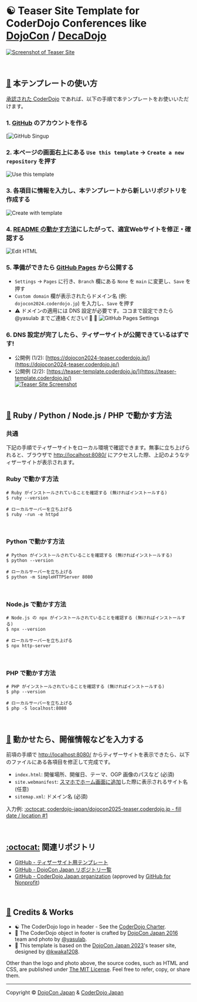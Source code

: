 # :yin_yang: Teaser Site Template for CoderDojo Conferences like [DojoCon](https://dojocon.coderdojo.jp/) / [DecaDojo](https://decadojo.coderdojo.jp/)

[![Screenshot of Teaser Site](https://github.com/coderdojo-japan/teaser-template.coderdojo.jp/blob/main/img/readme-cover.gif?raw=true)](https://teaser-template.coderdojo.jp/)

<br>

<div id='howto'></div>

## [:beginner:](#howto) 本テンプレートの使い方

[承認された CoderDojo](https://coderdojo.jp/#dojos) であれば、以下の手順で本テンプレートをお使いいただけます。

### 1. [GitHub](https://github.co.jp/) のアカウントを作る
[![GitHub Singup](https://github.com/coderdojo-japan/teaser-template.coderdojo.jp/blob/main/img/readme-github.png?raw=true)

### 2. 本ページの画面右上にある `Use this template` -> `Create a new repository` を押す
![Use this template](https://github.com/coderdojo-japan/teaser-template.coderdojo.jp/blob/main/img/readme-template.png?raw=true)

### 3. 各項目に情報を入力し、本テンプレートから新しいリポジトリを作成する
![Create with template](https://github.com/coderdojo-japan/teaser-template.coderdojo.jp/blob/main/img/readme-create.png?raw=true)

### 4. [README の動かす方法](#setup)にしたがって、適宜Webサイトを修正・確認する
![Edit HTML](https://github.com/coderdojo-japan/teaser-template.coderdojo.jp/blob/main/img/readme-edit.png?raw=true)

### 5. 準備ができたら [GitHub Pages](https://www.google.com/search?q=GitHub+Pages) から公開する
- `Settings` -> `Pages` に行き、`Branch` 欄にある `None` を `main` に変更し、`Save` を押す
- `Custom domain` 欄が表示されたらドメイン名 (例: `dojocon2024.coderdojo.jp`) を入力し、`Save` を押す
- :warning: ドメインの適用には DNS 設定が必要です。ココまで設定できたら @yasulab までご連絡ください! :email: :dash:
   ![GitHub Pages Settings](https://github.com/coderdojo-japan/teaser-template.coderdojo.jp/blob/main/img/readme-domain.png?raw=true)

### 6. DNS 設定が完了したら、ティザーサイトが公開できているはずです!
- 公開例 (1/2): [https://dojocon2024-teaser.coderdojo.jp/](https://dojocon2024-teaser.coderdojo.jp/)
- 公開例 (2/2): [https://teaser-template.coderdojo.jp/](https://teaser-template.coderdojo.jp/)  
  [![Teaser Site Screenshot](https://github.com/coderdojo-japan/teaser-template.coderdojo.jp/blob/main/img/readme-cover.gif?raw=true)](https://teaser-template.coderdojo.jp/)


<div id='setup'></div>

<br>

## [:wrench:](#setup) Ruby / Python / Node.js / PHP で動かす方法

### 共通

下記の手順でティザーサイトをローカル環境で確認できます。無事に立ち上げられると、ブラウザで [http://localhost:8080/](http://localhost:8080/) にアクセスした際、上記のようなティザーサイトが表示されます。

### Ruby で動かす方法

```shell
# Ruby がインストールされていることを確認する (無ければインストールする)
$ ruby --version

# ローカルサーバーを立ち上げる
$ ruby -run -e httpd
```

<br>


### Python で動かす方法

```shell
# Python がインストールされていることを確認する (無ければインストールする)
$ python --version

# ローカルサーバーを立ち上げる
$ python -m SimpleHTTPServer 8080
```

<br>


### Node.js で動かす方法

```shell
# Node.js の npx がインストールされていることを確認する (無ければインストールする)
$ npx --version

# ローカルサーバーを立ち上げる
$ npx http-server
```

<br>

### PHP で動かす方法

```shell
# PHP がインストールされていることを確認する (無ければインストールする)
$ php --version

# ローカルサーバーを立ち上げる
$ php -S localhost:8080
```


<div id='customize'></div>

<br>

## [:memo:](#customize) 動かせたら、開催情報などを入力する

前項の手順で [http://localhost:8080/](http://localhost:8080/) からティザーサイトを表示できたら、以下のファイルにある各項目を修正して完成です。

- `index.html`: 開催場所、開催日、テーマ、OGP 画像のパスなど (必須)
- `site.webmanifest`: [スマホでホーム画面に追加](https://www.google.com/search?q=スマホ+ホーム画面+追加)した際に表示されるサイト名 (任意)
- `sitemap.xml`: ドメイン名 (必須)

入力例: [:octocat: coderdojo-japan/dojocon2025-teaser.coderdojo.jp - fill date / location #1](https://github.com/coderdojo-japan/dojocon2025-teaser.coderdojo.jp/pull/1/files)



<div id='references'></div>

<br>

## [:octocat:](#references) 関連リポジトリ

- [GitHub - ティザーサイト用テンプレート](https://github.com/coderdojo-japan/teaser-template.coderdojo.jp)
- [GitHub - DojoCon Japan リポジトリ一覧](https://github.com/search?q=org%3Acoderdojo-japan%20dojocon&type=repositories)
- [GitHub - CoderDojo Japan organization](https://github.com/coderdojo-japan) (approved by [GitHub for Nonprofit](https://news.coderdojo.jp/2019/08/29/github-for-nonprofit/))

<br>

<div id='license'></div>

## [:handshake:](#license) Credits & Works

- :yin_yang: The CoderDojo logo in header - See the [CoderDojo Charter](https://coderdojo.jp/charter).
- :camera_flash: The CoderDojo object in footer is crafted by [DojoCon Japan 2016](https://dojocon2016.coderdojo.jp/) team and photo by [@yasulab](https://github.com/yasulab).
- :art: This template is based on the [DojoCon Japan 2023](https://dojocon2023.coderdojo.jp/)'s teaser site, designed by [@kwaka1208](https://github.com/kwaka1208).

Other than the logo and photo above, the source codes, such as HTML and CSS, are published under [The MIT License](https://github.com/coderdojo-japan/teaser-template.coderdojo.jp/blob/main/LICENSE.md). Feel free to refer, copy, or share them.

-----

Copyright ©  [DojoCon Japan](https://dojocon.coderdojo.jp/) & [CoderDojo Japan](https://github.com/coderdojo-japan)
